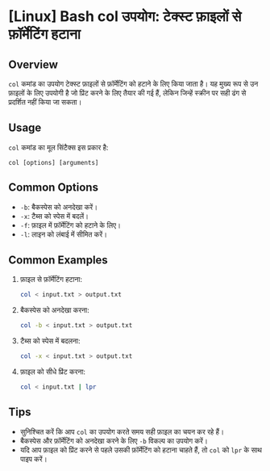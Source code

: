 # [Linux] Bash col उपयोग: टेक्स्ट फ़ाइलों से फ़ॉर्मेटिंग हटाना

## Overview
`col` कमांड का उपयोग टेक्स्ट फ़ाइलों से फ़ॉर्मेटिंग को हटाने के लिए किया जाता है। यह मुख्य रूप से उन फ़ाइलों के लिए उपयोगी है जो प्रिंट करने के लिए तैयार की गई हैं, लेकिन जिन्हें स्क्रीन पर सही ढंग से प्रदर्शित नहीं किया जा सकता।

## Usage
`col` कमांड का मूल सिंटैक्स इस प्रकार है:

```
col [options] [arguments]
```

## Common Options
- `-b`: बैकस्पेस को अनदेखा करें।
- `-x`: टैब्स को स्पेस में बदलें।
- `-f`: फ़ाइल में फ़ॉर्मेटिंग को हटाने के लिए।
- `-l`: लाइन को लंबाई में सीमित करें।

## Common Examples
1. फ़ाइल से फ़ॉर्मेटिंग हटाना:
   ```bash
   col < input.txt > output.txt
   ```

2. बैकस्पेस को अनदेखा करना:
   ```bash
   col -b < input.txt > output.txt
   ```

3. टैब्स को स्पेस में बदलना:
   ```bash
   col -x < input.txt > output.txt
   ```

4. फ़ाइल को सीधे प्रिंट करना:
   ```bash
   col < input.txt | lpr
   ```

## Tips
- सुनिश्चित करें कि आप `col` का उपयोग करते समय सही फ़ाइल का चयन कर रहे हैं।
- बैकस्पेस और फ़ॉर्मेटिंग को अनदेखा करने के लिए `-b` विकल्प का उपयोग करें।
- यदि आप फ़ाइल को प्रिंट करने से पहले उसकी फ़ॉर्मेटिंग को हटाना चाहते हैं, तो `col` को `lpr` के साथ पाइप करें।